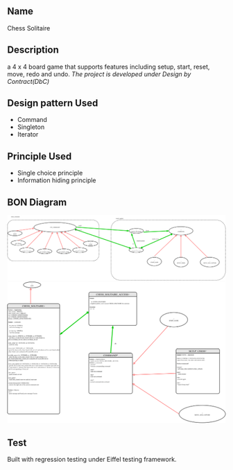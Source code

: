 ## Name
Chess Solitaire

## Description
a 4 x 4 board game that supports features including setup, start, reset, move, redo and undo.
*The project is developed under Design by Contract(DbC)*

## Design pattern Used
* Command
* Singleton
* Iterator

## Principle Used
* Single choice principle
* Information hiding principle

## BON Diagram
![bon1](/bon1.png?raw=true "Optional Title")
![bon2](/bon2.png?raw=true "Optional Title")

## Test
Built with regression testing under Eiffel testing framework.



